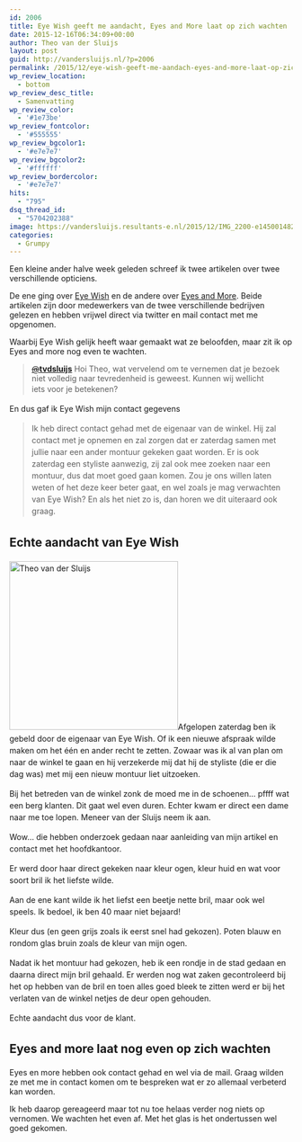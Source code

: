 ```yaml
---
id: 2006
title: Eye Wish geeft me aandacht, Eyes and More laat op zich wachten
date: 2015-12-16T06:34:09+00:00
author: Theo van der Sluijs
layout: post
guid: http://vandersluijs.nl/?p=2006
permalink: /2015/12/eye-wish-geeft-me-aandach-eyes-and-more-laat-op-zich-wachten.html
wp_review_location:
  - bottom
wp_review_desc_title:
  - Samenvatting
wp_review_color:
  - '#1e73be'
wp_review_fontcolor:
  - '#555555'
wp_review_bgcolor1:
  - '#e7e7e7'
wp_review_bgcolor2:
  - '#ffffff'
wp_review_bordercolor:
  - '#e7e7e7'
hits:
  - "795"
dsq_thread_id:
  - "5704202388"
image: https://vandersluijs.resultants-e.nl/2015/12/IMG_2200-e1450014822574-825x333.jpg
categories:
  - Grumpy
---
```

Een kleine ander halve week geleden schreef ik twee artikelen over twee verschillende opticiens.

De ene ging over <a href="https://vandersluijs.nl/2015/12/eye-wish-opticiens.html" target="_blank">Eye Wish</a> en de andere over <a href="https://vandersluijs.nl/2015/12/eyes-en-more-is-helemaal-niks.html" target="_blank">Eyes and More</a>. Beide artikelen zijn door medewerkers van de twee verschillende bedrijven gelezen en hebben vrijwel direct via twitter en mail contact met me opgenomen.

Waarbij Eye Wish gelijk heeft waar gemaakt wat ze beloofden, maar zit ik op Eyes and more nog even te wachten.<!--more-->

> <a class="twitter-atreply pretty-link js-nav" dir="ltr" href="https://twitter.com/tvdsluijs" data-mentioned-user-id="14819688"><s>@</s><b>tvdsluijs</b></a> Hoi Theo, wat vervelend om te vernemen dat je bezoek niet volledig naar tevredenheid is geweest. Kunnen wij wellicht iets <span style="line-height: 1.5;">voor je betekenen?</span>

<span style="line-height: 1.5;">En dus gaf ik Eye Wish mijn contact gegevens</span>

> <span style="line-height: 1.5;">Ik heb direct contact gehad met de eigenaar van de winkel. Hij zal contact met je opnemen en zal zorgen dat er zaterdag samen met jullie naar een ander montuur gekeken gaat worden. Er is ook zaterdag een styliste aanwezig, zij zal ook mee zoeken naar een montuur, dus dat moet goed gaan komen. Zou je ons willen laten weten of het deze keer beter gaat, en wel zoals je mag verwachten van Eye Wish? En als het niet zo is, dan horen we dit uiteraard ook graag.<br /> </span>

## <span style="line-height: 1.5;">Echte aandacht van Eye Wish</span>

<span style="line-height: 1.5;"><img class="alignright size-medium wp-image-2008" src="https://vandersluijs.resultants-e.nl/2015/12/IMG_2203-300x300.jpg" alt="Theo van der Sluijs" width="300" height="300" srcset="https://vandersluijs.resultants-e.nl/2015/12/IMG_2203-300x300.jpg 300w, https://vandersluijs.resultants-e.nl/2015/12/IMG_2203-150x150.jpg 150w, https://vandersluijs.resultants-e.nl/2015/12/IMG_2203-768x768.jpg 768w, https://vandersluijs.resultants-e.nl/2015/12/IMG_2203-65x65.jpg 65w, https://vandersluijs.resultants-e.nl/2015/12/IMG_2203.jpg 960w" sizes="(max-width: 300px) 100vw, 300px" />Afgelopen zaterdag ben ik gebeld door de eigenaar van Eye Wish. Of ik een nieuwe afspraak wilde maken om het één en ander recht te zetten. Zowaar was ik al van plan om naar de winkel te gaan en hij verzekerde mij dat hij de styliste (die er die dag was) met mij een nieuw montuur liet uitzoeken.</span>

<span style="line-height: 1.5;">Bij het betreden van de winkel zonk de moed me in de schoenen&#8230; pffff wat een berg klanten. Dit gaat wel even duren. Echter kwam er direct een dame naar me toe lopen. Meneer van der Sluijs neem ik aan.</span>

<span style="line-height: 1.5;">Wow&#8230; die hebben onderzoek gedaan naar aanleiding van mijn artikel en contact met het hoofdkantoor. </span>

<span style="line-height: 1.5;">Er werd door haar direct gekeken naar kleur ogen, kleur huid en wat voor soort bril ik het liefste wilde.</span>

<span style="line-height: 1.5;">Aan de ene kant wilde ik het liefst een beetje nette bril, maar ook wel speels. Ik bedoel, ik ben 40 maar niet bejaard!</span>

<span style="line-height: 1.5;">Kleur dus (en geen grijs zoals ik eerst snel had gekozen). Poten blauw en rondom glas bruin zoals de kleur van mijn ogen.</span>

<span style="line-height: 1.5;">Nadat ik het montuur had gekozen, heb ik een rondje in de stad gedaan en daarna direct mijn bril gehaald. Er werden nog wat zaken gecontroleerd bij het op hebben van de bril en toen alles goed bleek te zitten werd er bij het verlaten van de winkel netjes de deur open gehouden.</span>

<span style="line-height: 1.5;">Echte aandacht dus voor de klant. </span>

## <span style="line-height: 1.5;">Eyes and more laat nog even op zich wachten</span>

Eyes en more hebben ook contact gehad en wel via de mail. Graag wilden ze met me in contact komen om te bespreken wat er zo allemaal verbeterd kan worden.

Ik heb daarop gereageerd maar tot nu toe helaas verder nog niets op vernomen. We wachten het even af. Met het glas is het ondertussen wel goed gekomen.